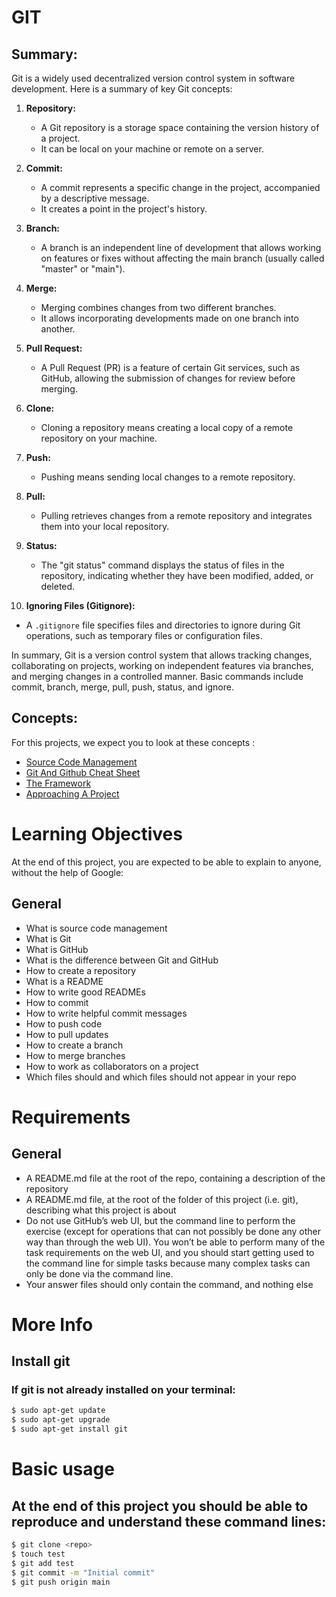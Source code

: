 # GIT

## Summary:

Git is a widely used decentralized version control system in software development. Here is a summary of key Git concepts:

1. **Repository:**

   * A Git repository is a storage space containing the version history of a project.
   * It can be local on your machine or remote on a server.

2. **Commit:**

   * A commit represents a specific change in the project, accompanied by a descriptive message.
   * It creates a point in the project's history.

3. **Branch:**

   * A branch is an independent line of development that allows working on features or fixes without affecting the main branch (usually called "master" or "main").

4. **Merge:**

   * Merging combines changes from two different branches.
   * It allows incorporating developments made on one branch into another.

5. **Pull Request:**

   * A Pull Request (PR) is a feature of certain Git services, such as GitHub, allowing the submission of changes for review before merging.

6. **Clone:**

   * Cloning a repository means creating a local copy of a remote repository on your machine.

7. **Push:**

   * Pushing means sending local changes to a remote repository.

8. **Pull:**

   * Pulling retrieves changes from a remote repository and integrates them into your local repository.

9. **Status:**

   * The "git status" command displays the status of files in the repository, indicating whether they have been modified, added, or deleted.

10. **Ignoring Files (Gitignore):**

   * A `.gitignore` file specifies files and directories to ignore during Git operations, such as temporary files or configuration files.

In summary, Git is a version control system that allows tracking changes, collaborating on projects, working on independent features via branches, and merging changes in a controlled manner. Basic commands include commit, branch, merge, pull, push, status, and ignore.

## Concepts:
For this projects, we expect you to look at these concepts :
* [Source Code Management](https://intranet.hbtn.io/concepts/878)
* [Git And Github Cheat Sheet](https://intranet.hbtn.io/concepts/879)
* [The Framework](https://intranet.hbtn.io/concepts/880)
* [Approaching A Project](https://intranet.hbtn.io/concepts/881)


# Learning Objectives
At the end of this project, you are expected to be able to explain to anyone, without the help of Google:

## General
* What is source code management
* What is Git
* What is GitHub
* What is the difference between Git and GitHub
* How to create a repository
* What is a README
* How to write good READMEs
* How to commit
* How to write helpful commit messages
* How to push code
* How to pull updates
* How to create a branch
* How to merge branches
* How to work as collaborators on a project
* Which files should and which files should not appear in your repo

# Requirements
## General
* A README.md file at the root of the repo, containing a description of the repository
* A README.md file, at the root of the folder of this project (i.e. git), describing what this project is about
* Do not use GitHub’s web UI, but the command line to perform the exercise (except for operations that can not possibly be done any other way than through the web UI). You won’t be able to perform many of the task requirements on the web UI, and you should start getting used to the command line for simple tasks because many complex tasks can only be done via the command line.
* Your answer files should only contain the command, and nothing else

# More Info
## Install git
### If git is not already installed on your terminal:

```bash
$ sudo apt-get update
$ sudo apt-get upgrade
$ sudo apt-get install git
```

# Basic usage
## At the end of this project you should be able to reproduce and understand these command lines:

```bash
$ git clone <repo>
$ touch test
$ git add test
$ git commit -m "Initial commit"
$ git push origin main 
```